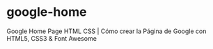 # google-home
Google Home Page HTML CSS | Cómo crear la Página de Google con HTML5, CSS3 &amp; Font Awesome 
